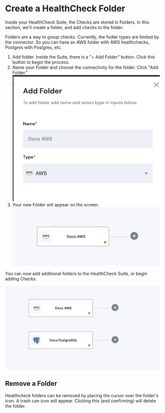 # Create a HealthCheck Folder

Inside your HealthCheck Suite, the Checks are stored in Folders.  In this section, we'll create a folder, and add checks to the folder.

Folders are a way to group checks.  Currently, the fodler types are limited by the connector.  So you can have an AWS folder with AWS healthchecks, Postgres with Postgres, etc.

1. Add folder.  Inside the Suite, there is a "+ Add Folder" button.  Click this button to begin the process.
2. Name your Folder and choose the connectivity for the folder. Click "Add Folder."![](<../../.gitbook/assets/image (1).png>)
3. Your new Folder will appear on the screen.![](<../../.gitbook/assets/image (14).png>)



You can now add additional folders to the HealthCheck Suite, or begin adding Checks.

![](../../.gitbook/assets/image.png)



## Remove a Folder

Healthcheck folders can be removed by placing the cursor over the folder's icon.  A trash can icon will appear.  Clicking this (and confirming) will delete the folder.

